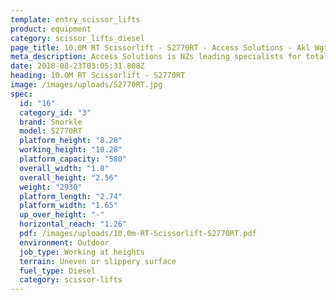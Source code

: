 ```yaml
---
template: entry_scissor_lifts
product: equipment
category: scissor_lifts_diesel
page_title: 10.0M RT Scissorlift - S2770RT - Access Solutions - Akl Wgtn Chch, NZ
meta_description: Access Solutions is NZs leading specialists for total access solution equipment. 100% NZ owned & operated. Read about us - Make an enquiry today
date: 2018-08-23T03:05:31.808Z
heading: 10.0M RT Scissorlift - S2770RT
image: /images/uploads/S2770RT.jpg
spec:
  id: "16"
  category_id: "3"
  brand: Snorkle
  model: S2770RT
  platform_height: "8.28"
  working_height: "10.28"
  platform_capacity: "580"
  overall_width: "1.8"
  overall_height: "2.56"
  weight: "2930"
  platform_length: "2.74"
  platform_width: "1.65"
  up_over_height: "-"
  horizontal_reach: "1.26"
  pdf: /images/uploads/10.0m-RT-Scissorlift-S2770RT.pdf
  environment: Outdoor
  job_type: Working at heights
  terrain: Uneven or slippery surface
  fuel_type: Diesel
  category: scissor-lifts
---
```


